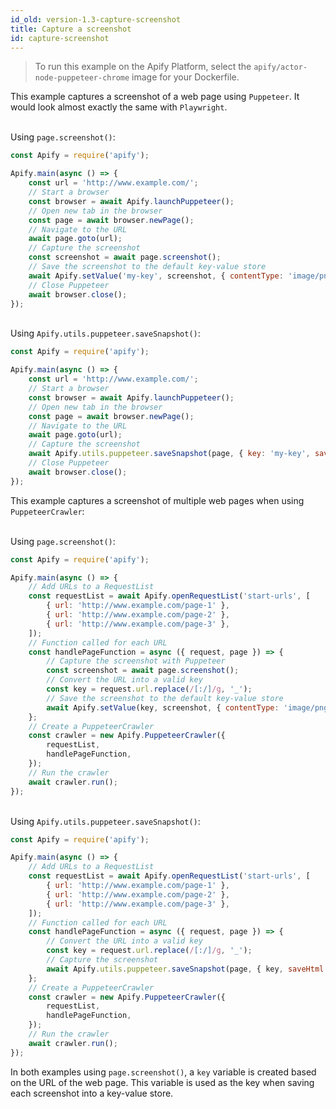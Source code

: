 ```yaml
---
id_old: version-1.3-capture-screenshot
title: Capture a screenshot
id: capture-screenshot
---
```


> To run this example on the Apify Platform, select the `apify/actor-node-puppeteer-chrome` image for your Dockerfile.

This example captures a screenshot of a web page using `Puppeteer`. It would look almost exactly the same with `Playwright`.

<!--DOCUSAURUS_CODE_TABS-->

<!-- PageScreenshot -->

\
Using `page.screenshot()`:

```javascript
const Apify = require('apify');

Apify.main(async () => {
    const url = 'http://www.example.com/';
    // Start a browser
    const browser = await Apify.launchPuppeteer();
    // Open new tab in the browser
    const page = await browser.newPage();
    // Navigate to the URL
    await page.goto(url);
    // Capture the screenshot
    const screenshot = await page.screenshot();
    // Save the screenshot to the default key-value store
    await Apify.setValue('my-key', screenshot, { contentType: 'image/png' });
    // Close Puppeteer
    await browser.close();
});
```

<!-- ApifySnapshot -->

\
Using `Apify.utils.puppeteer.saveSnapshot()`:

```javascript
const Apify = require('apify');

Apify.main(async () => {
    const url = 'http://www.example.com/';
    // Start a browser
    const browser = await Apify.launchPuppeteer();
    // Open new tab in the browser
    const page = await browser.newPage();
    // Navigate to the URL
    await page.goto(url);
    // Capture the screenshot
    await Apify.utils.puppeteer.saveSnapshot(page, { key: 'my-key', saveHtml: false });
    // Close Puppeteer
    await browser.close();
});
```

<!--END_DOCUSAURUS_CODE_TABS-->

This example captures a screenshot of multiple web pages when using `PuppeteerCrawler`:

<!--DOCUSAURUS_CODE_TABS-->

<!-- PageScreenshot -->

\
Using `page.screenshot()`:

```javascript
const Apify = require('apify');

Apify.main(async () => {
    // Add URLs to a RequestList
    const requestList = await Apify.openRequestList('start-urls', [
        { url: 'http://www.example.com/page-1' },
        { url: 'http://www.example.com/page-2' },
        { url: 'http://www.example.com/page-3' },
    ]);
    // Function called for each URL
    const handlePageFunction = async ({ request, page }) => {
        // Capture the screenshot with Puppeteer
        const screenshot = await page.screenshot();
        // Convert the URL into a valid key
        const key = request.url.replace(/[:/]/g, '_');
        // Save the screenshot to the default key-value store
        await Apify.setValue(key, screenshot, { contentType: 'image/png' });
    };
    // Create a PuppeteerCrawler
    const crawler = new Apify.PuppeteerCrawler({
        requestList,
        handlePageFunction,
    });
    // Run the crawler
    await crawler.run();
});
```

<!-- ApifySnapshot -->

\
Using `Apify.utils.puppeteer.saveSnapshot()`:

```javascript
const Apify = require('apify');

Apify.main(async () => {
    // Add URLs to a RequestList
    const requestList = await Apify.openRequestList('start-urls', [
        { url: 'http://www.example.com/page-1' },
        { url: 'http://www.example.com/page-2' },
        { url: 'http://www.example.com/page-3' },
    ]);
    // Function called for each URL
    const handlePageFunction = async ({ request, page }) => {
        // Convert the URL into a valid key
        const key = request.url.replace(/[:/]/g, '_');
        // Capture the screenshot
        await Apify.utils.puppeteer.saveSnapshot(page, { key, saveHtml: false });
    };
    // Create a PuppeteerCrawler
    const crawler = new Apify.PuppeteerCrawler({
        requestList,
        handlePageFunction,
    });
    // Run the crawler
    await crawler.run();
});
```

<!--END_DOCUSAURUS_CODE_TABS-->

In both examples using `page.screenshot()`, a `key` variable is created based on the URL of the web page. This variable is used as the key when saving
each screenshot into a key-value store.
